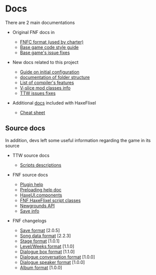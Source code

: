 # Docs

There are 2 main documentations

- Original FNF docs in
  - [FNFC format (used by charter)](./base_game/FNFC-SPEC.md)
  - [Base game code style guide](./base_game/CODESTYLE.md)
  - [Base game's issue fixes](./base_game/troubleshooting.md)
- New docs related to this project
  - [Guide on initial configuration](./ttw/Compile%20guide.md)
  - [documentation of folder structure](ttw/Code%20structure.md)
  - [List of compiler's features](./ttw/features.md)
  - [V-slice mod classes info](./ttw/V-Slice%20modules.md)
  - [TTW issues fixes](./ttw/issues.md)

- Additional [docs](https://haxeflixel.com/documentation/) included with HaxeFlixel
  - [Cheat sheet](https://haxeflixel.com/documentation/cheat-sheet/)

## Source docs

In addition, devs left some useful information regarding the game in its source

- TTW source docs
  - [Scripts descriptions](./../source/ttw/README.md)
- FNF source docs
  - [Plugin help](./../source/funkin/util/plugins/README.md)
  - [Preloading help doc](./../source/funkin/ui/transition/preload/README.md)
  - [HaxeUI.components](./../source/funkin/ui/haxeui/components/README.md)
  - [FNF HaxeFlixel script classes](./../source/funkin/modding/base/README.md)
  - [Newgrounds API](./../source/funkin/api/newgrounds/README.md)
  - [Save info](./../source/funkin/data/README.md)

- FNF changelogs
  - [Save format](./../source/funkin/save/changelog.md) [2.0.5]
  - [Song data format](./../source/funkin/data/song/CHANGELOG.md) [2.2.3]
  - [Stage format](./../source/funkin/data/stage/CHANGELOG.md) [1.0.1]
  - [Level/Weeks format](./../source/funkin/data/story/level/CHANGELOG.md) [1.1.0]
  - [Dialogue box format](./../source/funkin/data/dialogue/dialoguebox/CHANGELOG.md) [1.1.0]
  - [Dialogue conversation format](./../source/funkin/data/dialogue/conversation/CHANGELOG.md) [1.0.0]
  - [Dialogue speaker format](../source/funkin/data/dialogue/speaker/CHANGELOG.md) [1.0.0]
  - [Album format](../source/funkin/data/freeplay/album/CHANGELOG.md) [1.0.0]
